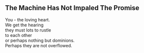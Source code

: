The Machine Has Not Impaled The Promise
---------------------------------------
You - the loving heart.  
We get the hearing  
they must lots to rustle  
to each other  
or perhaps nothing but dominions.  
Perhaps they are not overflowed.  
